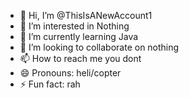 - 👋 Hi, I’m @ThisIsANewAccount1
- 👀 I’m interested in Nothing
- 🌱 I’m currently learning Java
- 💞️ I’m looking to collaborate on nothing
- 📫 How to reach me you dont
- 😄 Pronouns: heli/copter
- ⚡ Fun fact: rah

<!---
ThisIsANewAccount1/ThisIsANewAccount1 is a ✨ special ✨ repository because its `README.md` (this file) appears on your GitHub profile.
You can click the Preview link to take a look at your changes.
--->

